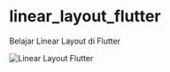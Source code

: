 # linear_layout_flutter

Belajar Linear Layout di Flutter

![Linear Layout Flutter](https://i.imgur.com/PrMueTO.png)
